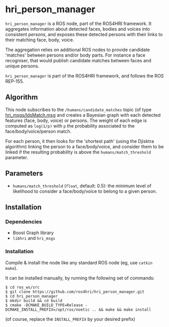 hri_person_manager
==================

`hri_person_manager` is a ROS node, part of the ROS4HRI framework. It 
aggregates information about detected faces, bodies and voices into consistent
*persons*, and exposes these detected persons with their links to their 
matching face, body, voice.

The aggregation relies on additional ROS nodes to provide candidate 'matches'
between persons and/or body parts. For instance a face recogniser, that would
publish candidate matches between faces and unique persons.

`hri_person_manager` is part of the ROS4HRI framework, and follows the 
ROS REP-155.

Algorithm
---------

This node subscribes to the `/humans/candidate_matches` topic (of type
[hri_msgs/IdsMatch.msg](https://github.com/ros4hri/hri_msgs/blob/master/msg/IdsMatch.msg)
and creates a Bayesian graph with each detected features (face, body, voice) or
persons. The weight of each edge is computed as `log(1/p)` with `p` the
probability associated to the face/body/voice/person match.

For each person, it then looks for the 'shortest path' (using the Djisktra
algorithm) linking the person to a face/body/voice, and consider them to be
linked if the resulting probability is above the `humans/match_threshold`
parameter.

Parameters
----------

- `humans/match_threshold` (`float`, default: 0.5): the minimum level of
  likelihood to consider a face/body/voice to belong to a given person.

Installation
------------

### Dependencies

- Boost Graph library
- `libhri` and `hri_msgs`

### Installation

Compile & install the node like any standard ROS node (eg, use `catkin
make`).

It can be installed manually, by running the following set
of commands:

```
$ cd ros_ws/src
$ git clone https://github.com/ros4hri/hri_person_manager.git
$ cd hri_person_manager
$ mkdir build && cd build
$ cmake -DCMAKE_BUILD_TYPE=Release -DCMAKE_INSTALL_PREFIX=/opt/ros/noetic .. && make && make install
```

(of course, replace the `INSTALL_PREFIX` by your desired prefix)

